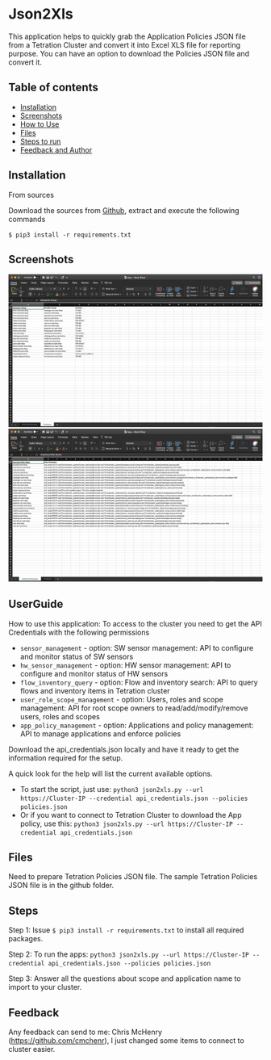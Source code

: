 # Json2Xls
This application helps to quickly grab the Application Policies JSON file from a Tetration Cluster and convert it into Excel XLS file for reporting purpose. You can have an option to download the Policies JSON file and convert it.

## Table of contents
* [Installation](#Installation)
* [Screenshots](#screenshots)
* [How to Use](#UserGuide)
* [Files](#Files)
* [Steps to run](#Steps)
* [Feedback and Author](#Feedback)

## Installation

From sources

Download the sources from [Github](https://github.com/leeahnduk/Json2xls.git), extract and execute the following commands

```
$ pip3 install -r requirements.txt

```

## Screenshots
![Run screenshot](https://github.com/leeahnduk/Json2xls/blob/master/Result1.jpg)
![Run screenshot](https://github.com/leeahnduk/Json2xls/blob/master/Result2.jpg)

## UserGuide
How to use this application:
To access to the cluster you need to get the API Credentials with the following permissions
* `sensor_management` - option: SW sensor management: API to configure and monitor status of SW sensors
* `hw_sensor_management` - option: HW sensor management: API to configure and monitor status of HW sensors
* `flow_inventory_query` - option: Flow and inventory search: API to query flows and inventory items in Tetration cluster
* `user_role_scope_management` - option: Users, roles and scope management: API for root scope owners to read/add/modify/remove users, roles and scopes
* `app_policy_management` - option: 
 Applications and policy management: API to manage applications and enforce policies

Download the api_credentials.json locally and have it ready to get the information required for the setup.

A quick look for the help will list the current available options.
* To start the script, just use: `python3 json2xls.py --url https://Cluster-IP --credential api_credentials.json --policies policies.json`
* Or if you want to connect to Tetration Cluster to download the App policy, use this: `python3 json2xls.py --url https://Cluster-IP --credential api_credentials.json`


## Files
Need to prepare Tetration Policies JSON file. The sample Tetration Policies JSON file is in the github folder.


## Steps

Step 1: Issue `$ pip3 install -r requirements.txt` to install all required packages.

Step 2: To run the apps: `python3 json2xls.py --url https://Cluster-IP --credential api_credentials.json --policies policies.json`

Step 3: Answer all the questions about scope and application name to import to your cluster.


## Feedback
Any feedback can send to me: Chris McHenry (https://github.com/cmchenr), I just changed some items to connect to cluster easier.

